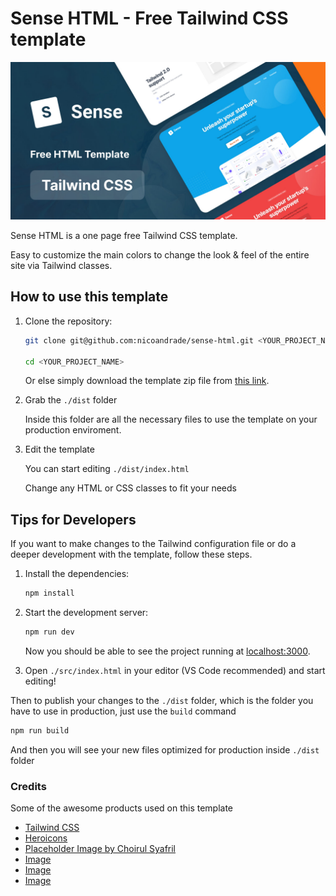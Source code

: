 # Sense HTML - Free Tailwind CSS template

![Sense HTML](https://raw.githubusercontent.com/nicoandrade/sense-html/main/promo/github_promo.jpg "Sense HTML")

Sense HTML is a one page free Tailwind CSS template.

Easy to customize the main colors to change the look & feel of the entire site via Tailwind classes.

## How to use this template

1. Clone the repository:

    ```bash
    git clone git@github.com:nicoandrade/sense-html.git <YOUR_PROJECT_NAME>

    cd <YOUR_PROJECT_NAME>
    ```

    Or else simply download the template zip file from [this link](https://github.com/nicoandrade/sense-html/archive/refs/heads/main.zip).

2. Grab the `./dist` folder

    Inside this folder are all the necessary files to use the template on your production enviroment.

3. Edit the template

    You can start editing `./dist/index.html`

    Change any HTML or CSS classes to fit your needs

## Tips for Developers

If you want to make changes to the Tailwind configuration file or do a deeper development with the template, follow these steps.

1. Install the dependencies:

    ```bash
    npm install
    ```

2. Start the development server:

    ```bash
    npm run dev
    ```

    Now you should be able to see the project running at [localhost:3000](http://localhost:3000).

3. Open `./src/index.html` in your editor (VS Code recommended) and start editing!

Then to publish your changes to the `./dist` folder, which is the folder you have to use in production, just use the `build` command

```bash
npm run build
```

And then you will see your new files optimized for production inside `./dist` folder

### Credits

Some of the awesome products used on this template

-   [Tailwind CSS](https://tailwindcss.com/)
-   [Heroicons](https://heroicons.com/)
-   [Placeholder Image by Choirul Syafril](https://dribbble.com/shots/14396043-Dashboard-Cloud-Storage)
-   [Image](https://unsplash.com/photos/jTSf1xnsoCs)
-   [Image](https://unsplash.com/photos/iFgRcqHznqg)
-   [Image](https://unsplash.com/photos/mEZ3PoFGs_k)
